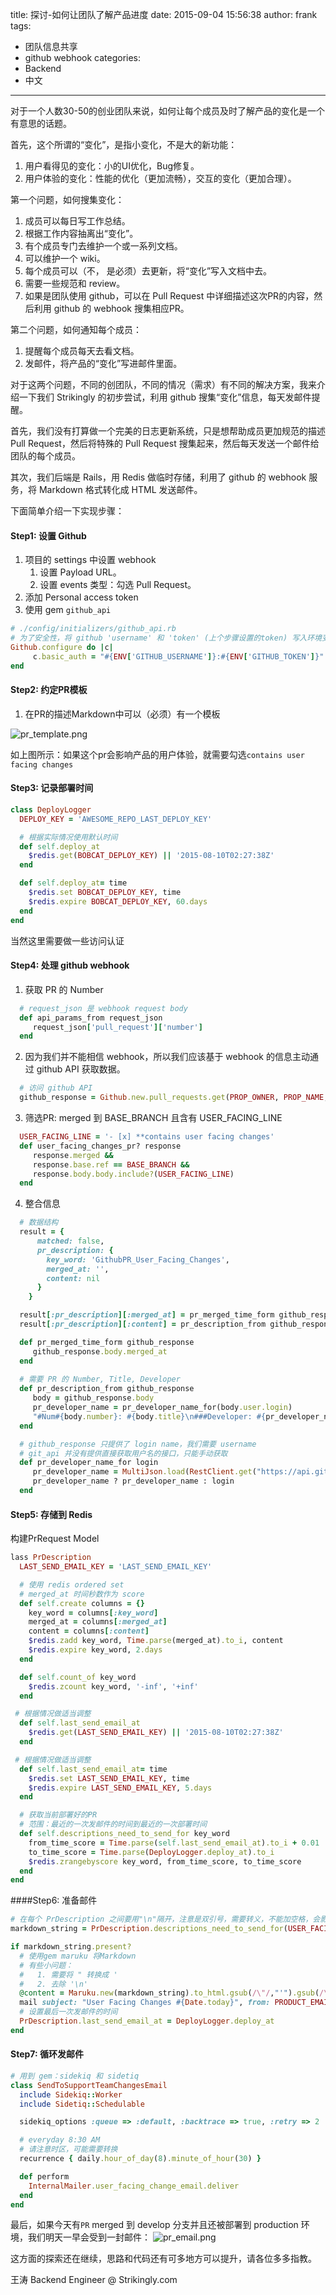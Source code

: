 title: 探讨-如何让团队了解产品进度
date: 2015-09-04 15:56:38
author: frank
tags:
- 团队信息共享
- github webhook
categories:
- Backend
- 中文

---

对于一个人数30-50的创业团队来说，如何让每个成员及时了解产品的变化是一个有意思的话题。

首先，这个所谓的“变化”，是指小变化，不是大的新功能：
1. 用户看得见的变化：小的UI优化，Bug修复。
2. 用户体验的变化：性能的优化（更加流畅），交互的变化（更加合理）。

第一个问题，如何搜集变化：
1. 成员可以每日写工作总结。
 1. 根据工作内容抽离出“变化”。
 2. 有个成员专门去维护一个或一系列文档。
2. 可以维护一个 wiki。
  1. 每个成员可以（不， 是必须）去更新，将“变化”写入文档中去。
  2. 需要一些规范和 review。
3. 如果是团队使用 github，可以在 Pull Request 中详细描述这次PR的内容，然后利用 github 的 webhook 搜集相应PR。

第二个问题，如何通知每个成员：
1. 提醒每个成员每天去看文档。
2. 发邮件，将产品的“变化”写进邮件里面。

对于这两个问题，不同的创团队，不同的情况（需求）有不同的解决方案，我来介绍一下我们 Strikingly 的初步尝试，利用 github 搜集“变化”信息，每天发邮件提醒。

首先，我们没有打算做一个完美的日志更新系统，只是想帮助成员更加规范的描述 Pull Request，然后将特殊的 Pull Request 搜集起来，然后每天发送一个邮件给团队的每个成员。

其次，我们后端是 Rails，用 Redis 做临时存储，利用了 github 的 webhook 服务，将 Markdown 格式转化成 HTML 发送邮件。

下面简单介绍一下实现步骤：

#### Step1: 设置 Github
1. 项目的 settings 中设置 webhook
    1. 设置 Payload URL。
    2. 设置 events 类型：勾选 Pull Request。
2. 添加 Personal access token
3. 使用 gem `github_api`
```ruby
# ./config/initializers/github_api.rb
# 为了安全性，将 github 'username' 和 'token' (上个步骤设置的token) 写入环境变量
Github.configure do |c|
     c.basic_auth = "#{ENV['GITHUB_USERNAME']}:#{ENV['GITHUB_TOKEN']}"
end
``` 

#### Step2: 约定PR模板
1. 在PR的描述Markdown中可以（必须）有一个模板
  
![pr_template.png](http://upload-images.jianshu.io/upload_images/17174-db041acc9c2e8fab.png?imageMogr2/auto-orient/strip%7CimageView2/2/w/1240)

如上图所示：如果这个pr会影响产品的用户体验，就需要勾选`contains user facing changes`

#### Step3: 记录部署时间
```ruby
class DeployLogger
  DEPLOY_KEY = 'AWESOME_REPO_LAST_DEPLOY_KEY'

  # 根据实际情况使用默认时间
  def self.deploy_at
    $redis.get(BOBCAT_DEPLOY_KEY) || '2015-08-10T02:27:38Z'
  end

  def self.deploy_at= time
    $redis.set BOBCAT_DEPLOY_KEY, time
    $redis.expire BOBCAT_DEPLOY_KEY, 60.days
  end
end
```
当然这里需要做一些访问认证

#### Step4: 处理 github webhook

1. 获取 PR 的 Number
```ruby
  # request_json 是 webhook request body
  def api_params_from request_json
     request_json['pull_request']['number']
  end
```

2. 因为我们并不能相信 webhook，所以我们应该基于 webhook 的信息主动通过 github API 获取数据。
```ruby
  # 访问 github API
  github_response = Github.new.pull_requests.get(PROP_OWNER, PROP_NAME, pr_num)
```
3. 筛选PR: merged 到 BASE_BRANCH 且含有 USER_FACING_LINE
```ruby
  USER_FACING_LINE = '- [x] **contains user facing changes'
  def user_facing_changes_pr? response
     response.merged &&
     response.base.ref == BASE_BRANCH &&
     response.body.body.include?(USER_FACING_LINE)
  end
```
4. 整合信息
```ruby
  # 数据结构
  result = {
      matched: false,
      pr_description: {
        key_word: 'GithubPR_User_Facing_Changes',
        merged_at: '',
        content: nil
      }
    }

  result[:pr_description][:merged_at] = pr_merged_time_form github_response
  result[:pr_description][:content] = pr_description_from github_response

  def pr_merged_time_form github_response
     github_response.body.merged_at
  end
  
  # 需要 PR 的 Number, Title, Developer
  def pr_description_from github_response
     body = github_response.body
     pr_developer_name = pr_developer_name_for(body.user.login)
     "#Num#{body.number}: #{body.title}\n###Developer: #{pr_developer_name}\n#{body.body}"
  end

  # github_response 只提供了 login name，我们需要 username
  # git_api 并没有提供直接获取用户名的接口，只能手动获取
  def pr_developer_name_for login
     pr_developer_name = MultiJson.load(RestClient.get("https://api.github.com/users/#{login}").body)['name']
     pr_developer_name ? pr_developer_name : login
  end
```

#### Step5: 存储到 Redis
构建PrRequest Model
```ruby
lass PrDescription
  LAST_SEND_EMAIL_KEY = 'LAST_SEND_EMAIL_KEY'

  # 使用 redis ordered set
  # merged_at 时间秒数作为 score
  def self.create columns = {}
    key_word = columns[:key_word]
    merged_at = columns[:merged_at]
    content = columns[:content]
    $redis.zadd key_word, Time.parse(merged_at).to_i, content
    $redis.expire key_word, 2.days
  end

  def self.count_of key_word
    $redis.zcount key_word, '-inf', '+inf'
  end

 # 根据情况做适当调整
  def self.last_send_email_at
    $redis.get(LAST_SEND_EMAIL_KEY) || '2015-08-10T02:27:38Z'
  end

 # 根据情况做适当调整
  def self.last_send_email_at= time
    $redis.set LAST_SEND_EMAIL_KEY, time
    $redis.expire LAST_SEND_EMAIL_KEY, 5.days
  end

  # 获取当前部署好的PR
  # 范围：最近的一次发邮件的时间到最近的一次部署时间
  def self.descriptions_need_to_send_for key_word
    from_time_score = Time.parse(self.last_send_email_at).to_i + 0.01
    to_time_score = Time.parse(DeployLogger.deploy_at).to_i
    $redis.zrangebyscore key_word, from_time_score, to_time_score
  end
end
```

####Step6: 准备邮件
```ruby
# 在每个 PrDescription 之间要用"\n"隔开，注意是双引号，需要转义，不能加空格，会影响 Markdown 的转化
markdown_string = PrDescription.descriptions_need_to_send_for(USER_FACING_CHANGES_KEY).join("\n")

if markdown_string.present?
  # 使用gem maruku 将Markdown
  # 有些小问题：
  #   1. 需要将 " 转换成 '
  #   2. 去除 '\n'
  @content = Maruku.new(markdown_string).to_html.gsub(/\"/,"'").gsub(/\n/, '').html_safe
  mail subject: "User Facing Changes #{Date.today}", from: PRODUCT_EMAIL, to: TEAM_EMAIL
  # 设置最后一次发邮件的时间
  PrDescription.last_send_email_at = DeployLogger.deploy_at
end
```

#### Step7: 循环发邮件
```ruby
# 用到 gem：sidekiq 和 sidetiq
class SendToSupportTeamChangesEmail
  include Sidekiq::Worker
  include Sidetiq::Schedulable

  sidekiq_options :queue => :default, :backtrace => true, :retry => 2

  # everyday 8:30 AM 
  # 请注意时区，可能需要转换
  recurrence { daily.hour_of_day(8).minute_of_hour(30) }

  def perform
    InternalMailer.user_facing_change_email.deliver
  end
end
```
最后，如果今天有`PR` merged 到 develop 分支并且还被部署到 production 环境，我们明天一早会受到一封邮件：
![pr_email.png](http://upload-images.jianshu.io/upload_images/17174-e5c3a2d58b4480d7.png?imageMogr2/auto-orient/strip%7CimageView2/2/w/1240)


这方面的探索还在继续，思路和代码还有可多地方可以提升，请各位多多指教。

王涛
Backend Engineer @ Strikingly.com
   